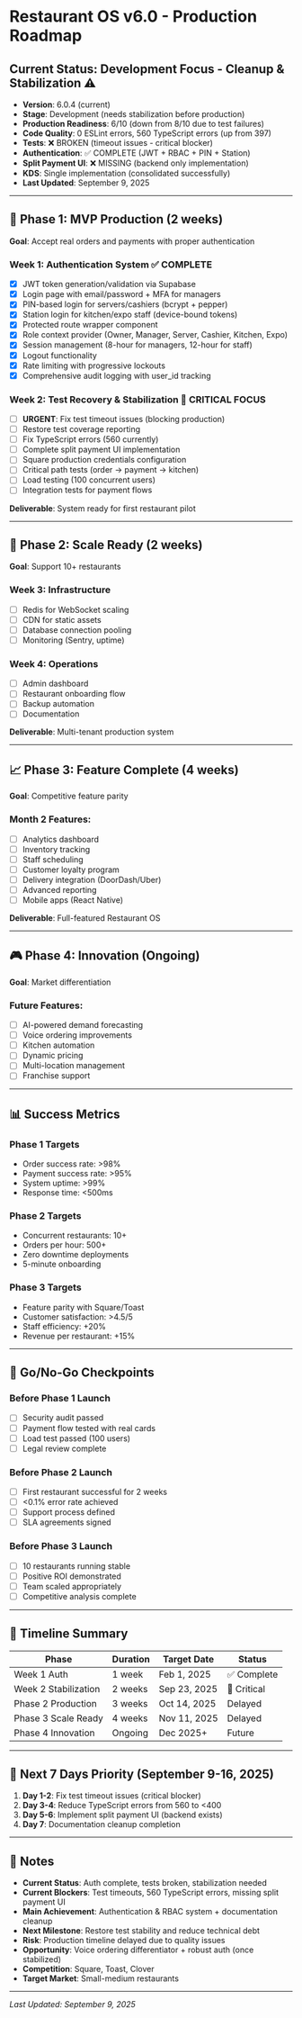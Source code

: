 # Restaurant OS v6.0 - Production Roadmap

## Current Status: Development Focus - Cleanup & Stabilization ⚠️
- **Version**: 6.0.4 (current)
- **Stage**: Development (needs stabilization before production)
- **Production Readiness**: 6/10 (down from 8/10 due to test failures)
- **Code Quality**: 0 ESLint errors, 560 TypeScript errors (up from 397)
- **Tests**: ❌ BROKEN (timeout issues - critical blocker)
- **Authentication**: ✅ COMPLETE (JWT + RBAC + PIN + Station)
- **Split Payment UI**: ❌ MISSING (backend only implementation)
- **KDS**: Single implementation (consolidated successfully)
- **Last Updated**: September 9, 2025

---

## 🎯 Phase 1: MVP Production (2 weeks)
**Goal**: Accept real orders and payments with proper authentication

### Week 1: Authentication System ✅ **COMPLETE** 
- [x] JWT token generation/validation via Supabase
- [x] Login page with email/password + MFA for managers  
- [x] PIN-based login for servers/cashiers (bcrypt + pepper)
- [x] Station login for kitchen/expo staff (device-bound tokens)
- [x] Protected route wrapper component
- [x] Role context provider (Owner, Manager, Server, Cashier, Kitchen, Expo)
- [x] Session management (8-hour for managers, 12-hour for staff)
- [x] Logout functionality
- [x] Rate limiting with progressive lockouts
- [x] Comprehensive audit logging with user_id tracking

### Week 2: Test Recovery & Stabilization 🚨 **CRITICAL FOCUS**
- [ ] **URGENT**: Fix test timeout issues (blocking production)
- [ ] Restore test coverage reporting
- [ ] Fix TypeScript errors (560 currently)
- [ ] Complete split payment UI implementation
- [ ] Square production credentials configuration
- [ ] Critical path tests (order → payment → kitchen)
- [ ] Load testing (100 concurrent users)
- [ ] Integration tests for payment flows

**Deliverable**: System ready for first restaurant pilot

---

## 🚀 Phase 2: Scale Ready (2 weeks)
**Goal**: Support 10+ restaurants

### Week 3: Infrastructure
- [ ] Redis for WebSocket scaling
- [ ] CDN for static assets
- [ ] Database connection pooling
- [ ] Monitoring (Sentry, uptime)

### Week 4: Operations
- [ ] Admin dashboard
- [ ] Restaurant onboarding flow
- [ ] Backup automation
- [ ] Documentation

**Deliverable**: Multi-tenant production system

---

## 📈 Phase 3: Feature Complete (4 weeks)
**Goal**: Competitive feature parity

### Month 2 Features:
- [ ] Analytics dashboard
- [ ] Inventory tracking
- [ ] Staff scheduling
- [ ] Customer loyalty program
- [ ] Delivery integration (DoorDash/Uber)
- [ ] Advanced reporting
- [ ] Mobile apps (React Native)

**Deliverable**: Full-featured Restaurant OS

---

## 🎮 Phase 4: Innovation (Ongoing)
**Goal**: Market differentiation

### Future Features:
- [ ] AI-powered demand forecasting
- [ ] Voice ordering improvements
- [ ] Kitchen automation
- [ ] Dynamic pricing
- [ ] Multi-location management
- [ ] Franchise support

---

## 📊 Success Metrics

### Phase 1 Targets
- Order success rate: >98%
- Payment success rate: >95%
- System uptime: >99%
- Response time: <500ms

### Phase 2 Targets
- Concurrent restaurants: 10+
- Orders per hour: 500+
- Zero downtime deployments
- 5-minute onboarding

### Phase 3 Targets
- Feature parity with Square/Toast
- Customer satisfaction: >4.5/5
- Staff efficiency: +20%
- Revenue per restaurant: +15%

---

## 🚦 Go/No-Go Checkpoints

### Before Phase 1 Launch
- [ ] Security audit passed
- [ ] Payment flow tested with real cards
- [ ] Load test passed (100 users)
- [ ] Legal review complete

### Before Phase 2 Launch
- [ ] First restaurant successful for 2 weeks
- [ ] <0.1% error rate achieved
- [ ] Support process defined
- [ ] SLA agreements signed

### Before Phase 3 Launch
- [ ] 10 restaurants running stable
- [ ] Positive ROI demonstrated
- [ ] Team scaled appropriately
- [ ] Competitive analysis complete

---

## 📅 Timeline Summary

| Phase | Duration | Target Date | Status |
|-------|----------|------------|--------|
| Week 1 Auth | 1 week | Feb 1, 2025 | ✅ Complete |
| Week 2 Stabilization | 2 weeks | Sep 23, 2025 | 🚨 Critical |
| Phase 2 Production | 3 weeks | Oct 14, 2025 | Delayed |
| Phase 3 Scale Ready | 4 weeks | Nov 11, 2025 | Delayed |
| Phase 4 Innovation | Ongoing | Dec 2025+ | Future |

---

## 🎯 Next 7 Days Priority (September 9-16, 2025)

1. **Day 1-2**: Fix test timeout issues (critical blocker)
2. **Day 3-4**: Reduce TypeScript errors from 560 to <400
3. **Day 5-6**: Implement split payment UI (backend exists)
4. **Day 7**: Documentation cleanup completion

---

## 📝 Notes

- **Current Status**: Auth complete, tests broken, stabilization needed
- **Current Blockers**: Test timeouts, 560 TypeScript errors, missing split payment UI
- **Main Achievement**: Authentication & RBAC system + documentation cleanup
- **Next Milestone**: Restore test stability and reduce technical debt
- **Risk**: Production timeline delayed due to quality issues
- **Opportunity**: Voice ordering differentiator + robust auth (once stabilized)
- **Competition**: Square, Toast, Clover
- **Target Market**: Small-medium restaurants

---

*Last Updated: September 9, 2025*